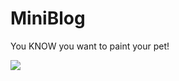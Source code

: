 # MiniBlog

You KNOW you want to paint your pet!


<a href="https://azuredeploy.net/" target="_blank"><img src="http://azuredeploy.net/deploybutton.png"/></a>
